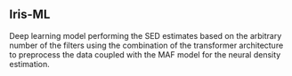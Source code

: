 ## Iris-ML

Deep learning model performing the SED estimates based on the arbitrary number of the filters using the combination of the transformer architecture 
to preprocess the data coupled with the MAF model for the neural density estimation. 
